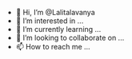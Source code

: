 - 👋 Hi, I’m @Lalitalavanya
- 👀 I’m interested in ...
- 🌱 I’m currently learning ...
- 💞️ I’m looking to collaborate on ...
- 📫 How to reach me ...

<!---
Lalitalavanya/Lalitalavanya is a ✨ special ✨ repository because its `README.md` (this file) appears on your GitHub profile.
You can click the Preview link to take a look at your changes.
--->
